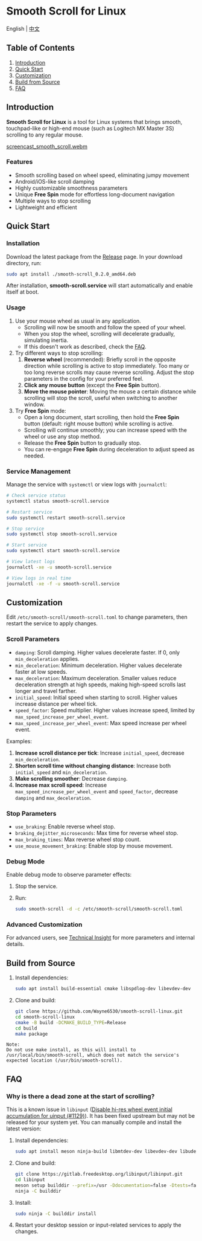 # Smooth Scroll for Linux

English | [中文](https://github.com/Wayne6530/smooth-scroll-linux/blob/main/README.zh.md)

## Table of Contents

1. [Introduction](#introduction)
2. [Quick Start](#quick-start)
3. [Customization](#customization)
4. [Build from Source](#build-from-source)
5. [FAQ](#faq)

## Introduction

**Smooth Scroll for Linux** is a tool for Linux systems that brings smooth, touchpad-like or high-end mouse (such as Logitech MX Master 3S) scrolling to any regular mouse.

[screencast_smooth_scroll.webm](https://github.com/user-attachments/assets/d0ec740d-df2c-4257-bd15-e7a1d66b0092)

### Features

- Smooth scrolling based on wheel speed, eliminating jumpy movement
- Android/iOS-like scroll damping
- Highly customizable smoothness parameters
- Unique **Free Spin** mode for effortless long-document navigation
- Multiple ways to stop scrolling
- Lightweight and efficient

## Quick Start

### Installation

Download the latest package from the [Release](https://github.com/Wayne6530/smooth-scroll-linux/releases) page. In your download directory, run:

```bash
sudo apt install ./smooth-scroll_0.2.0_amd64.deb
```

After installation, **smooth-scroll.service** will start automatically and enable itself at boot.

### Usage

1. Use your mouse wheel as usual in any application.
   - Scrolling will now be smooth and follow the speed of your wheel.
   - When you stop the wheel, scrolling will decelerate gradually, simulating inertia.
   - If this doesn't work as described, check the [FAQ](#faq).
2. Try different ways to stop scrolling:
   1. **Reverse wheel** (recommended): Briefly scroll in the opposite direction while scrolling is active to stop immediately. Too many or too long reverse scrolls may cause reverse scrolling. Adjust the stop parameters in the config for your preferred feel.
   2. **Click any mouse button** (except the **Free Spin** button).
   3. **Move the mouse pointer**: Moving the mouse a certain distance while scrolling will stop the scroll, useful when switching to another window.
3. Try **Free Spin** mode:
   - Open a long document, start scrolling, then hold the **Free Spin** button (default: right mouse button) while scrolling is active.
   - Scrolling will continue smoothly; you can increase speed with the wheel or use any stop method.
   - Release the **Free Spin** button to gradually stop.
   - You can re-engage **Free Spin** during deceleration to adjust speed as needed.

### Service Management

Manage the service with `systemctl` or view logs with `journalctl`:

```bash
# Check service status
systemctl status smooth-scroll.service

# Restart service
sudo systemctl restart smooth-scroll.service

# Stop service
sudo systemctl stop smooth-scroll.service

# Start service
sudo systemctl start smooth-scroll.service

# View latest logs
journalctl -xe -u smooth-scroll.service

# View logs in real time
journalctl -xe -f -u smooth-scroll.service
```

## Customization

Edit `/etc/smooth-scroll/smooth-scroll.toml` to change parameters, then restart the service to apply changes.

### Scroll Parameters

- `damping`: Scroll damping. Higher values decelerate faster. If 0, only `min_deceleration` applies.
- `min_deceleration`: Minimum deceleration. Higher values decelerate faster at low speeds.
- `max_deceleration`: Maximum deceleration. Smaller values reduce deceleration strength at high speeds, making high-speed scrolls last longer and travel farther.
- `initial_speed`: Initial speed when starting to scroll. Higher values increase distance per wheel tick.
- `speed_factor`: Speed multiplier. Higher values increase speed, limited by `max_speed_increase_per_wheel_event`.
- `max_speed_increase_per_wheel_event`: Max speed increase per wheel event.

Examples:

1. **Increase scroll distance per tick**: Increase `initial_speed`, decrease `min_deceleration`.
2. **Shorten scroll time without changing distance**: Increase both `initial_speed` and `min_deceleration`.
3. **Make scrolling smoother**: Decrease `damping`.
4. **Increase max scroll speed**: Increase `max_speed_increase_per_wheel_event` and `speed_factor`, decrease `damping` and `max_deceleration`.

### Stop Parameters

- `use_braking`: Enable reverse wheel stop.
- `braking_dejitter_microseconds`: Max time for reverse wheel stop.
- `max_braking_times`: Max reverse wheel stop count.
- `use_mouse_movement_braking`: Enable stop by mouse movement.

### Debug Mode

Enable debug mode to observe parameter effects:

1. Stop the service.
2. Run:  

   ```bash
   sudo smooth-scroll -d -c /etc/smooth-scroll/smooth-scroll.toml
   ```

### Advanced Customization

For advanced users, see [Technical Insight](https://github.com/Wayne6530/smooth-scroll-linux/blob/main/docs/technical_insight.md) for more parameters and internal details.

## Build from Source

1. Install dependencies:

   ```bash
   sudo apt install build-essential cmake libspdlog-dev libevdev-dev
   ```

2. Clone and build:

   ```bash
   git clone https://github.com/Wayne6530/smooth-scroll-linux.git
   cd smooth-scroll-linux
   cmake -B build -DCMAKE_BUILD_TYPE=Release
   cd build
   make package
   ```

```text
Note:
Do not use make install, as this will install to /usr/local/bin/smooth-scroll, which does not match the service's expected location (/usr/bin/smooth-scroll).
```

## FAQ

### Why is there a dead zone at the start of scrolling?

This is a known issue in `libinput` ([Disable hi-res wheel event initial accumulation for uinput (#1129)](https://gitlab.freedesktop.org/libinput/libinput/-/issues/1129)). It has been fixed upstream but may not be released for your system yet. You can manually compile and install the latest version:

1. Install dependencies:

   ```bash
   sudo apt install meson ninja-build libmtdev-dev libevdev-dev libudev-dev libwacom-dev
   ```

2. Clone and build:

   ```bash
   git clone https://gitlab.freedesktop.org/libinput/libinput.git
   cd libinput
   meson setup builddir --prefix=/usr -Ddocumentation=false -Dtests=false -Ddebug-gui=false
   ninja -C builddir
   ```

3. Install:

   ```bash
   sudo ninja -C builddir install
   ```

4. Restart your desktop session or input-related services to apply the changes.
